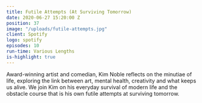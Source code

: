 ```yaml
---
title: Futile Attempts (At Surviving Tomorrow)
date: 2020-06-27 15:20:00 Z
position: 37
image: "/uploads/futile-attempts.jpg"
client: Spotify
logo: spotify
episodes: 10
run-time: Various Lengths
is-highlight: true
---
```


Award-winning artist and comedian, Kim Noble reflects on the minutiae of life, exploring the link between art, mental health, creativity and what keeps us alive. We join Kim on his everyday survival of modern life and the obstacle course that is his own futile attempts at surviving tomorrow.  
